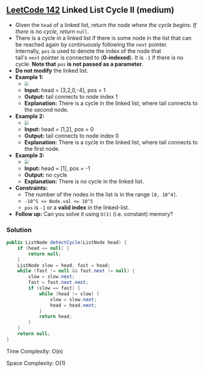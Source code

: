 ## [LeetCode 142](https://leetcode.com/problems/linked-list-cycle-ii/) Linked List Cycle II (medium)

- Given the `head` of a linked list, return _the node where the cycle begins. If there is no cycle, return_ `null`.
- There is a cycle in a linked list if there is some node in the list that can be reached again by continuously following the `next` pointer. Internally, `pos` is used to denote the index of the node that tail's `next` pointer is connected to (**0-indexed**). It is `-1` if there is no cycle. **Note that** `pos` **is not passed as a parameter**.
- **Do not modify** the linked list.
- **Example 1:**
    - <img src="https://assets.leetcode.com/uploads/2018/12/07/circularlinkedlist.png" style="zoom:67%;" />
    - **Input:** head = [3,2,0,-4], pos = 1
    - **Output:** tail connects to node index 1
    - **Explanation:** There is a cycle in the linked list, where tail connects to the second node.
- **Example 2:**
    - <img src="https://assets.leetcode.com/uploads/2018/12/07/circularlinkedlist_test2.png" style="zoom:67%;" />
    - **Input:** head = [1,2], pos = 0
    - **Output:** tail connects to node index 0
    - **Explanation:** There is a cycle in the linked list, where tail connects to the first node.
- **Example 3:**
    - <img src="https://assets.leetcode.com/uploads/2018/12/07/circularlinkedlist_test3.png" style="zoom:67%;" />
    - **Input:** head = [1], pos = -1
    - **Output:** no cycle
    - **Explanation:** There is no cycle in the linked list.
- **Constraints:**
    -   The number of the nodes in the list is in the range `[0, 10^4]`.
    -   `-10^5 <= Node.val <= 10^5`
    -   `pos` is `-1` or a **valid index** in the linked-list.
- **Follow up:** Can you solve it using `O(1)` (i.e. constant) memory?

### Solution

```java
public ListNode detectCycle(ListNode head) {
    if (head == null) {
        return null;
    }
    ListNode slow = head, fast = head;
    while (fast != null && fast.next != null) {
        slow = slow.next;
        fast = fast.next.next;
        if (slow == fast) {
            while (head != slow) {
                slow = slow.next;
                head = head.next;
            }
            return head;
        }
    }
    return null;
}
```

Time Complexity: O(n)

Space Complexity: O(1)